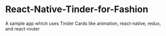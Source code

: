 # React-Native-Tinder-for-Fashion
A sample app which uses Tinder Cards like animation, react-native, redux, and react-router

